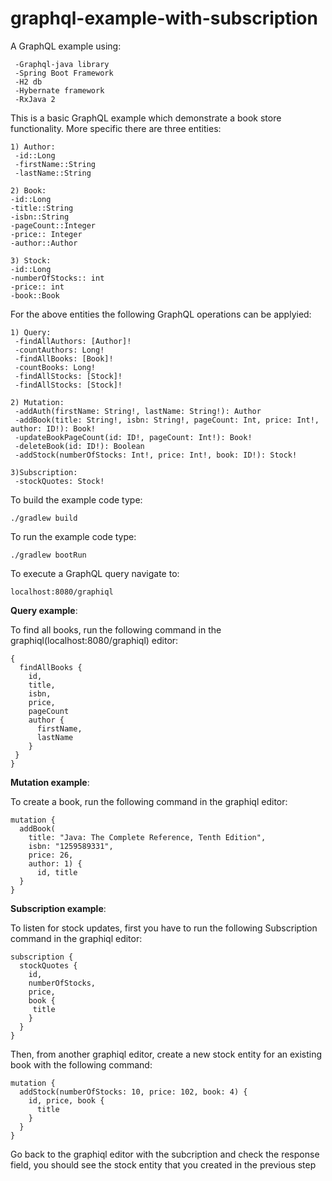 # graphql-example-with-subscription

A GraphQL example using:
```
 -Graphql-java library 
 -Spring Boot Framework
 -H2 db
 -Hybernate framework
 -RxJava 2
 ```
This is a basic GraphQL example which demonstrate a book store functionality.
More specific there are three entities:

```
1) Author:
 -id::Long
 -firstName::String
 -lastName::String

2) Book:
-id::Long
-title::String
-isbn::String
-pageCount::Integer
-price:: Integer
-author::Author

3) Stock:
-id::Long
-numberOfStocks:: int
-price:: int
-book::Book
```

For the above entities the following GraphQL operations can be applyied:
```
1) Query:
 -findAllAuthors: [Author]!
 -countAuthors: Long!
 -findAllBooks: [Book]!
 -countBooks: Long!
 -findAllStocks: [Stock]!
 -findAllStocks: [Stock]!
 
2) Mutation:
 -addAuth(firstName: String!, lastName: String!): Author
 -addBook(title: String!, isbn: String!, pageCount: Int, price: Int!, author: ID!): Book!
 -updateBookPageCount(id: ID!, pageCount: Int!): Book!
 -deleteBook(id: ID!): Boolean
 -addStock(numberOfStocks: Int!, price: Int!, book: ID!): Stock!
 
3)Subscription:
 -stockQuotes: Stock!
 ```

To build the example code type:
```
./gradlew build
```

To run the example code type:
```
./gradlew bootRun
```

To execute a GraphQL query navigate to:
```
localhost:8080/graphiql
```

<b>Query example</b>:

To find all books, run the following command in the graphiql(localhost:8080/graphiql) editor:
```
{
  findAllBooks {
    id,
    title,
    isbn,
    price,
    pageCount
    author {
      firstName,
      lastName
    }
 }
}
```

<b>Mutation example</b>:

To create a book, run the following command in the graphiql editor:
```
mutation {
  addBook(
    title: "Java: The Complete Reference, Tenth Edition",
    isbn: "1259589331",
    price: 26,
    author: 1) {
      id, title
  }
}
```

<b>Subscription example</b>:

To listen for stock updates, first you have to run the following Subscription command in the graphiql editor:
```
subscription {
  stockQuotes {
    id,
    numberOfStocks,
    price,
    book {
     title 
    }
  }
}
```

Then, from another graphiql editor, create a new stock entity for an existing book with the following command:

```
mutation {
  addStock(numberOfStocks: 10, price: 102, book: 4) {
    id, price, book {
      title
    }
  }
}
```

Go back to the graphiql editor with the subcription and check the response field, you should see the 
stock entity that you created in the previous step
